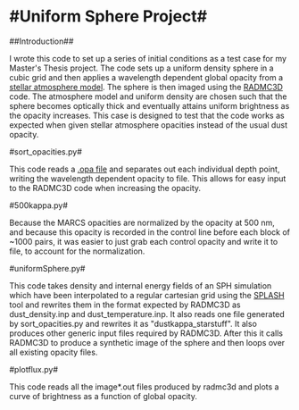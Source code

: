 #Uniform Sphere Project#
==========

##Introduction##

I wrote this code to set up a series of initial conditions as a test case for my Master's Thesis project. The code sets up a uniform density sphere in a cubic grid and then applies a wavelength dependent global opacity from a [stellar atmosphere model](http://marcs.astro.uu.se/index.php "MARCS"). The sphere is then imaged using the [RADMC3D](http://www.ita.uni-heidelberg.de/~dullemond/software/radmc-3d/ "RADMC3D") code. The atmosphere model and uniform density are chosen such that the sphere becomes optically thick and eventually attains uniform brightness as the opacity increases. This case is designed to test that the code works as expected when given stellar atmosphere opacities instead of the usual dust opacity.

#sort_opacities.py#

This code reads a [.opa file](http://marcs.astro.uu.se/documents.php?doc=opac "MARCS Opacity files") and separates out each individual depth point, writing the wavelength dependent opacity to file. This allows for easy input to the RADMC3D code when increasing the opacity.

#500kappa.py#

Because the MARCS opacities are normalized by the opacity at 500 nm, and because this opacity is recorded in the control line before each block of ~1000 pairs, it was easier to just grab each control opacity and write it to file, to account for the normalization.

#uniformSphere.py#

This code takes density and internal energy fields of an SPH simulation which have been interpolated to a regular cartesian grid using the [SPLASH](http://users.monash.edu.au/~dprice/splash/ "SPLASH") tool and rewrites them in the format expected by RADMC3D as dust_density.inp and dust_temperature.inp. It also reads one file generated by sort_opacities.py and rewrites it as "dustkappa_starstuff". It also produces other generic input files required by RADMC3D. After this it calls RADMC3D to produce a synthetic image of the sphere and then loops over all existing opacity files. 

#plotflux.py#

This code reads all the image*.out files produced by radmc3d and plots a curve of brightness as a function of global opacity. 
